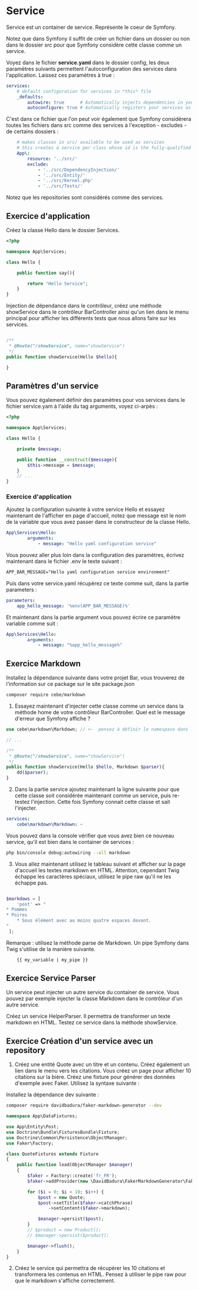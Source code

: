 # Service

Service est un container de service. Représente le coeur de Symfony.

Notez que dans Symfony il suffit de créer un fichier dans un dossier ou non dans le dossier src pour que Symfony considère cette classe comme un service.

Voyez dans le fichier **service.yaml** dans le dossier config, les deux paramètres suivants permettent l'autoconfiguration des services dans l'application. Laissez ces paramètres à true :

```yaml
services:
    # default configuration for services in *this* file
    _defaults:
        autowire: true      # Automatically injects dependencies in your services.
        autoconfigure: true # Automatically registers your services as commands, event subscribers, etc.
```

C'est dans ce fichier que l'on peut voir également que Symfony considérera toutes les fichiers dans src comme des services à l'exception - excludes - de certains dossiers :

```yaml
    # makes classes in src/ available to be used as services
    # this creates a service per class whose id is the fully-qualified class name
    App\:
        resource: '../src/'
        exclude:
            - '../src/DependencyInjection/'
            - '../src/Entity/'
            - '../src/Kernel.php'
            - '../src/Tests/'
```

Notez que les repositories sont considérés comme des services.

## Exercice d'application

Créez la classe Hello dans le dossier Services.

```php
<?php

namespace App\Services;

class Hello {

    public function say(){

        return "Hello Service";
    }
}
```

Injection de dépendance dans le contrôleur, créez une méthode showService dans le contrôleur BarController ainsi qu'un lien dans le menu principal pour afficher les différents tests que nous allons faire sur les services.

```php

/**
 * @Route("/showService", name="showService")
 */
public function showService(Hello $hello){

}
```

## Paramètres d'un service

Vous pouvez également définir des paramètres pour vos services dans le fichier service.yam à l'aide du tag arguments, voyez ci-arpès :

```php
<?php

namespace App\Services;

class Hello {

    private $message;

    public function __construct($message){
        $this->message = $message;
    }
    // ...
}
```

### Exercice d'application

Ajoutez la configuration suivante à votre service Hello et essayez maintenant de l'afficher en page d'accueil, notez que message est le nom de la variable que vous avez passer dans le constructeur de la classe Hello.

```yaml
App\Services\Hello:
        arguments:
            - message: "Hello yaml configuration service"
```

Vous pouvez aller plus loin dans la configuration des paramètres, écrivez maintenant dans le fichier .env le texte suivant :

```txt
APP_BAR_MESSAGE="Hello yaml configuration service environment"
```

Puis dans votre service.yaml récupèrez ce texte comme suit, dans la partie parameters :

```yaml
parameters:
    app_hello_message: '%env(APP_BAR_MESSAGE)%'
```

Et maintenant dans la partie argument vous pouvez écrire ce paramètre variable comme suit :

```yaml
App\Services\Hello:
        arguments:
            - message: "%app_hello_message%"
```

## Exercice Markdown

Installez la dépendance suivante dans votre projet Bar, vous trouverez de l'information sur ce package sur le site package.json

```bash
composer require cebe/markdown
```

1. Essayez maintenant d'injecter cette classe comme un service dans la méthode home de votre contrôleur BarController. Quel est le message d'erreur que Symfony affiche ?

```php
use cebe\markdown\Markdown; // <-  pensez à définir le namespace dans le contrôleur

// ...

/**
 * @Route("/showService", name="showService")
 */
public function showService(Hello $hello, Markdown $parser){
    dd($parser);
}
```

2. Dans la partie service ajoutez maintenant la ligne suivante pour que cette classe soit considérée maintenant comme un service, puis re-testez l'injection. Cette fois Symfony connait cette classe et sait l'injecter.

```yaml
services:
    cebe\markdown\Markdown: ~
```

Vous pouvez dans la console vérifier que vous avez bien ce nouveau service, qu'il est bien dans le container de services :

```bash
php bin/console debug:autowiring --all markdown
```

3. Vous allez maintenant utilisez le tableau suivant et afficher sur la page d'accueil les textes markdown en HTML. Attention, cependant Twig échappe les caractères spéciaux, utilisez le pipe raw qu'il ne les échappe pas.

```php

$markdows = [
    'post' => "
* Pommes
* Poires
    * Sous élément avec au moins quatre espaces devant.
"
 ];
```

Remarque : utilisez la méthode parse de Markdown. Un pipe Symfony dans Twig s'utilise de la manière suivante.

```html
    {{ my_variable | my_pipe }}
```

## Exercice Service Parser

Un service peut injecter un autre service du container de service. Vous pouvez par exemple injecter la classe Markdown dans le contrôleur d'un autre service.

Créez un service HelperParser. Il permettra de transformer un texte markdown en HTML. Testez ce service dans la méthode showService.

## Exercice Création d'un service avec un repository

1. Créez une entité Quote avec un titre et un contenu. Créez également un lien dans le menu vers les citations. Vous créez un page pour afficher 10 citations sur la bière. Créez une fixture pour générer des données d'exemple avec Faker. Utilisez la syntaxe suivante :

Installez la dépendance dev suivante :

```bash
composer require davidbadura/faker-markdown-generator --dev
```

```php
namespace App\DataFixtures;

use App\Entity\Post;
use Doctrine\Bundle\FixturesBundle\Fixture;
use Doctrine\Common\Persistence\ObjectManager;
use Faker\Factory;

class QuoteFixtures extends Fixture
{
    public function load(ObjectManager $manager)
    {
        $faker = Factory::create('fr_FR');
        $faker->addProvider(new \DavidBadura\FakerMarkdownGenerator\FakerProvider($faker));

        for ($i = 0; $i < 10; $i++) {
            $post = new Quote;
            $post->setTitle($faker->catchPhrase)
                ->setContent($faker->markdown);

            $manager->persist($post);
        }
        // $product = new Product();
        // $manager->persist($product);

        $manager->flush();
    }
}
```

2. Créez le service qui permettra de récupérer les 10 citations et transformera les contenus en HTML. Pensez à utiliser le pipe raw pour que le markdown s'affiche correctement. 
